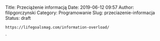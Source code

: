 Title: Przeciążenie informacją
Date: 2019-06-12 09:57
Author: filipgorczynski
Category: Programowanie
Slug: przeciazenie-informacja
Status: draft

`https://lifegoalsmag.com/information-overload/`

`
